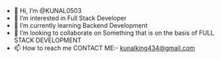 - 👋 Hi, I’m @KUNAL0503
- 👀 I’m interested in Full Stack Developer
- 🌱 I’m currently learning Backend Development
- 💞️ I’m looking to collaborate on Something that is on the basis of FULL STACK DEVELOPMENT 
- 📫 How to reach me CONTACT ME:- kunalking434@gmail.com

<!---
KUNAL0503/KUNAL0503 is a ✨ special ✨ repository because its `README.md` (this file) appears on your GitHub profile.
You can click the Preview link to take a look at your changes.
--->
